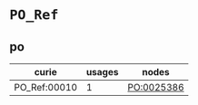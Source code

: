 # `PO_Ref`

## po

| curie        |   usages | nodes                                           |
|--------------|----------|-------------------------------------------------|
| PO_Ref:00010 |        1 | [PO:0025386](https://bioregistry.io/PO:0025386) |

